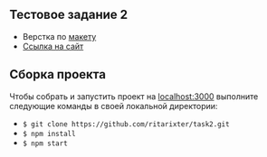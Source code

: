 ## Тестовое задание 2

- Верстка по [макету](https://www.figma.com/file/rgIenOj7gWLP21Yi7UJZ0G/Welbex-(Copy)?node-id=0-1&t=I7wvlQ4B2giNqE9k-0)
- [Cсылка на сайт](https://task2-omega.vercel.app/)

## Сборка проекта

Чтобы собрать и запустить проект на [localhost:3000](http://localhost:3000) выполните следующие команды в своей локальной директории:

- `$ git clone https://github.com/ritarixter/task2.git`
- `$ npm install`
- `$ npm start`
